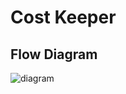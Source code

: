 # Cost Keeper
## Flow Diagram
![diagram](https://github.com/user-attachments/assets/d53d01f6-80a5-46a3-951b-2d33cd2ba60f)
